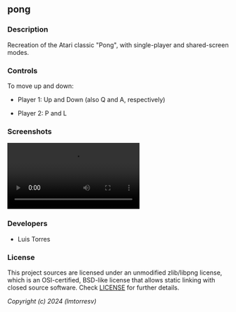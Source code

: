 ## pong

### Description

Recreation of the Atari classic "Pong", with single-player and shared-screen modes.

### Controls

To move up and down:

- Player 1: Up and Down (also Q and A, respectively)

- Player 2: P and L

### Screenshots

![Demo](recordings/demo.mp4)

### Developers

- Luis Torres

### License

This project sources are licensed under an unmodified zlib/libpng license,
which is an OSI-certified, BSD-like license that allows static linking with
closed source software. Check [LICENSE](LICENSE) for further details.

*Copyright (c) 2024  (lmtorresv)*
